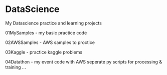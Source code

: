 # DataScience

My Datascience practice and learning projects

01MySamples - my basic practice code

02AWSSamples - AWS samples to proctice

03Kaggle - practice kaggle problems

04Datathon - my event code with AWS seperate py scripts for processing & training
...
